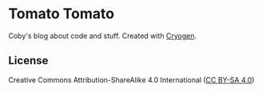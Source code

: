 # Tomato Tomato

Coby's blog about code and stuff. Created with [Cryogen](http://cryogenweb.org/index.html).

## License

Creative Commons Attribution-ShareAlike 4.0 International ([CC BY-SA 4.0](https://creativecommons.org/licenses/by-sa/4.0/))
